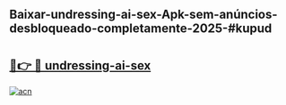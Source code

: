 ## Baixar-undressing-ai-sex-Apk-sem-anúncios-desbloqueado-completamente-2025-#kupud

# <h2><a href="https://ainizakaria.my?title=undressing-ai-sex&ref=20M">🔗👉 🔴 undressing-ai-sex</a></h2>

[![acn](https://github.com/user-attachments/assets/0f9c940e-d8b0-45ae-aac7-cd30a18b3e1c)](https://ainizakaria.my?title=undressing-ai-sex&ref=20M)

